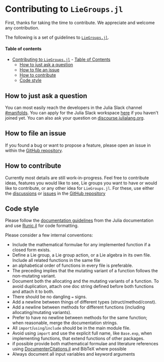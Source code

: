# Contributing to `LieGroups.jl`

First, thanks for taking the time to contribute.
We appreciate and welcome any contribution.

The following is a set of guidelines to [`LieGroups.jl`](https://juliamanifolds.github.io/LieGroups.jl/).

#### Table of contents

- [Contributing to `LieGroups.jl`](#Contributing-to-liegroupsjl)
      - [Table of Contents](#Table-of-Contents)
  - [How to just ask a question](#How-to-ask-a-question)
  - [How to file an issue](#How-to-file-an-issue)
  - [How to contribute](#How-to-contribute)
  - [Code style](#Code-style)

## How to just ask a question

You can most easily reach the developers in the Julia Slack channel [#manifolds](https://julialang.slack.com/archives/CP4QF0K5Z).
You can apply for the Julia Slack workspace [here](https://julialang.org/slack/) if you haven't joined yet.
You can also ask your question on [discourse.julialang.org](https://discourse.julialang.org).

## How to file an issue

If you found a bug or want to propose a feature, please open an issue in within the [GitHub repository](https://github.com/JuliaManifolds/LieGroups.jl/issues).

## How to contribute

Currently most details are still work-in-progress.
Feel free to contribute ideas, features you would like to see, Lie groups you want to have or would like to contribute, or any other idea for `LieGroups.jl`. For these, use either the [discussions](https://github.com/JuliaManifolds/LieGroups.jl/discussions) or [issues](https://github.com/JuliaManifolds/LieGroups.jl/issues) in the [GitHub repository](https://github.com/JuliaManifolds/LieGroups.jl)

## Code style

Please follow the [documentation guidelines](https://docs.julialang.org/en/v1/manual/documentation/) from the Julia documentation and use [Runic.jl](https://github.com/fredrikekre/Runic.jl) for code formatting.

Please consider a few internal conventions:

- Include the mathematical formulae for any implemented function if a closed form exists.
- Define a Lie group, a Lie group action, or a Lie algebra in its own file. Include all related functions in the same file
- an alphabetical order of functions in every file is preferable.
- The preceding implies that the mutating variant of a function follows the non-mutating variant.
- Document both the allocating and the mutating variants of a function. To avoid duplication, attach one doc string defined before both functions and attach it to both.
- There should be no dangling `=` signs.
- Add a newline between things of different types (struct/method/const).
- Add a newline between methods for different functions (including allocating/mutating variants).
- Prefer to have no newline between methods for the same function; when reasonable, merge the documentation strings.
- All `import`/`using`/`include` should be in the main module file.
- Avoid using `import` and use the explicit full name, like `Base.exp`, when implementing functions, that extend functions of other packages.
- if possible provide both mathematical formulae and literature references using [DocumenterCitations.jl](https://juliadocs.org/DocumenterCitations.jl/stable/) and BibTeX where possible
- Always document all input variables and keyword arguments